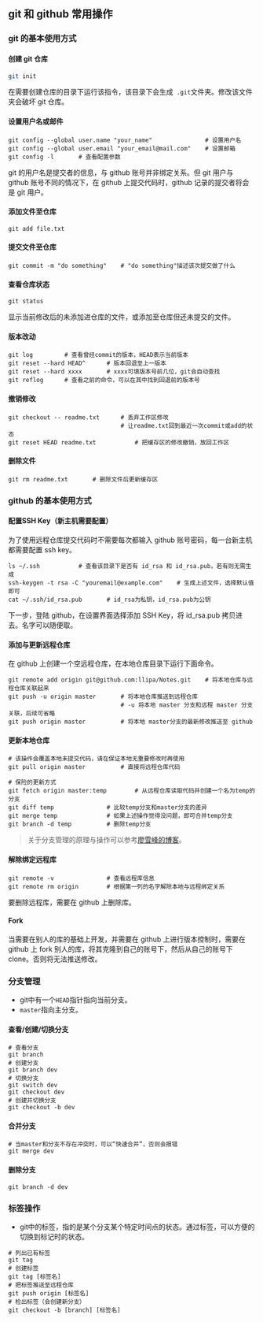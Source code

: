 ## git 和 github 常用操作

### git 的基本使用方式

#### 创建 git 仓库

``` sh
git init
```

在需要创建仓库的目录下运行该指令，该目录下会生成` .git`文件夹。修改该文件夹会破坏 git 仓库。

#### 设置用户名或邮件

```shell
git config --global user.name "your_name" 				# 设置用户名
git config --global user.email "your_email@mail.com"	# 设置邮箱
git config -l		# 查看配置参数
```

git 的用户名是提交者的信息，与 github 账号并非绑定关系。但 git 用户与 github 账号不同的情况下，在 github 上提交代码时，github 记录的提交者将会是 git 用户。

#### 添加文件至仓库

```shell
git add file.txt
```

#### 提交文件至仓库

```shell
git commit -m "do something"	# "do something"描述该次提交做了什么
```

#### 查看仓库状态

``` shell
git status
```

显示当前修改后的未添加进仓库的文件，或添加至仓库但还未提交的文件。

#### 版本改动

```shell
git log			# 查看曾经commit的版本，HEAD表示当前版本
git reset --hard HEAD^		# 版本回退至上一版本
git reset --hard xxxx		# xxxx可填版本号前几位，git会自动查找
git reflog		# 查看之前的命令，可以在其中找到回退前的版本号
```

#### 撤销修改

```shell
git checkout -- readme.txt		# 丢弃工作区修改
								# 让readme.txt回到最近一次commit或add的状态
git reset HEAD readme.txt			# 把缓存区的修改撤销，放回工作区
```

#### 删除文件

```shell
git rm readme.txt		# 删除文件后更新缓存区
```



### github 的基本使用方式

#### 配置SSH Key（新主机需要配置）

为了使用远程仓库提交代码时不需要每次都输入 github 账号密码，每一台新主机都需要配置 ssh key。

```shell
ls ~/.ssh			# 查看该目录下是否有 id_rsa 和 id_rsa.pub，若有则无需生成
ssh-keygen -t rsa -C "youremail@example.com"	# 生成上述文件，选择默认值即可
cat ~/.ssh/id_rsa.pub		# id_rsa为私钥，id_rsa.pub为公钥
```

下一步，登陆 github，在设置界面选择添加 SSH Key，将 id_rsa.pub 拷贝进去。名字可以随便取。

#### 添加与更新远程仓库

在 github 上创建一个空远程仓库，在本地仓库目录下运行下面命令。

```shell
git remote add origin git@github.com:llipa/Notes.git	# 将本地仓库与远程仓库关联起来
git push -u origin master		# 将本地仓库推送到远程仓库
								# -u 将本地 master 分支和远程 master 分支关联，后续可省略
git push origin master			# 将本地 master分支的最新修改推送至 github
```

#### 更新本地仓库

```shell
# 该操作会覆盖本地未提交代码，请在保证本地无重要修改时再使用
git pull origin master			# 直接将远程仓库代码

# 保险的更新方式
git fetch origin master:temp		# 从远程仓库读取代码并创建一个名为temp的分支
git diff temp				# 比较temp分支和master分支的差异
git merge temp				# 如果上述操作觉得没问题，即可合并temp分支
git branch -d temp			# 删除temp分支
```
>关于分支管理的原理与操作可以参考[廖雪峰的博客](https://www.liaoxuefeng.com/wiki/896043488029600/896954848507552)。
#### 解除绑定远程库

```shell
git remote -v				# 查看远程库信息
git remote rm origin		# 根据第一列的名字解除本地与远程绑定关系
```

要删除远程库，需要在 github 上删除库。

#### Fork

当需要在别人的库的基础上开发，并需要在 github 上进行版本控制时，需要在 github 上 fork 别人的库，将其克隆到自己的账号下，然后从自己的账号下 clone。否则将无法推送修改。

### 分支管理

* git中有一个`HEAD`指针指向当前分支。
* `master`指向主分支。

#### 查看/创建/切换分支

```shell
# 查看分支
git branch
# 创建分支
git branch dev
# 切换分支
git switch dev
git checkout dev
# 创建并切换分支
git checkout -b dev
```

#### 合并分支

```shell
# 当master和分支不存在冲突时，可以“快速合并”，否则会报错
git merge dev
```

#### 删除分支

```shell
git branch -d dev
```

### 标签操作

* git中的标签，指的是某个分支某个特定时间点的状态。通过标签，可以方便的切换到标记时的状态。

```shell
# 列出已有标签
git tag
# 创建标签
git tag [标签名]
# 把标签推送至远程仓库
git push origin [标签名]
# 检出标签（会创建新分支）
git checkout -b [branch] [标签名]
```

